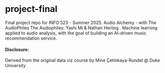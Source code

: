 # project-final

Final project repo for INFO 523 - Summer 2025.
Audio Alchemy - with The AudioPhiles
The Audiophiles: Yashi Mi & Nathan Herling
.
Machine learning applied to audio analysis, with the goal of building an AI-driven music recommendation service.
#### Disclosure:
Derived from the original data viz course by Mine Çetinkaya-Rundel @ Duke University

